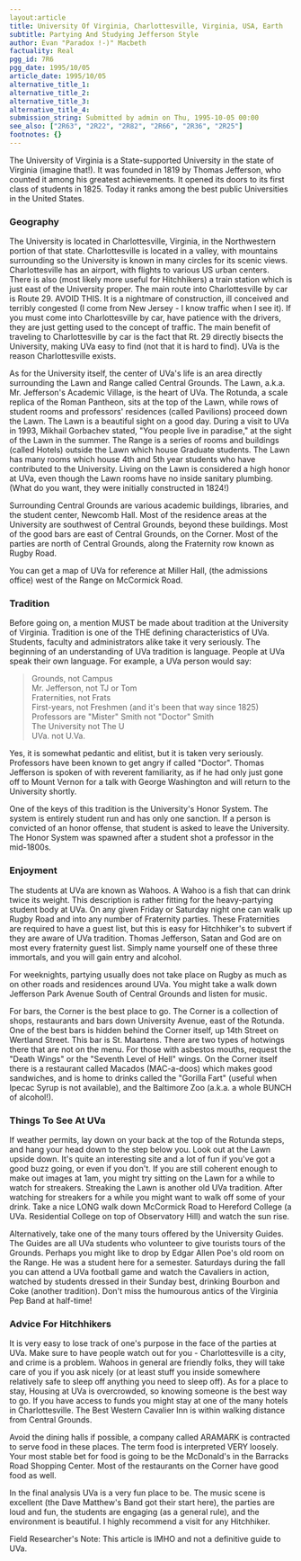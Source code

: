 ```yaml
---
layout:article
title: University Of Virginia, Charlottesville, Virginia, USA, Earth
subtitle: Partying And Studying Jefferson Style
author: Evan "Paradox !-)" Macbeth
factuality: Real
pgg_id: 7R6
pgg_date: 1995/10/05
article_date: 1995/10/05
alternative_title_1: 
alternative_title_2: 
alternative_title_3: 
alternative_title_4: 
submission_string: Submitted by admin on Thu, 1995-10-05 00:00
see_also: ["2R63", "2R22", "2R82", "2R66", "2R36", "2R25"]
footnotes: {}
---
```

<div>
<p>The University of Virginia is a State-supported University in the state of Virginia (imagine that!). It was founded in 1819 by Thomas Jefferson, who counted it among his greatest achievements. It opened its doors to its first class of students in 1825. Today it ranks among the best public Universities in the United States.</p>
<h3>Geography</h3>
<p>The University is located in Charlottesville, Virginia, in the Northwestern portion of that state. Charlottesville is located in a valley, with mountains surrounding so the University is known in many circles for its scenic views. Charlottesville has an airport, with flights to various US urban centers. There is also (most likely more useful for Hitchhikers) a train station which is just east of the University proper. The main route into Charlottesville by car is Route 29. AVOID THIS. It is a nightmare of construction, ill conceived and terribly congested (I come from New Jersey - I know traffic when I see it). If you must come into Charlottesville by car, have patience with the drivers, they are just getting used to the concept of traffic. The main benefit of traveling to Charlottesville by car is the fact that Rt. 29 directly bisects the University, making UVa easy to find (not that it is hard to find). UVa is the reason Charlottesville exists.</p>
<p>As for the University itself, the center of UVa's life is an area directly surrounding the Lawn and Range called Central Grounds. The Lawn, a.k.a. Mr. Jefferson's Academic Village, is the heart of UVa. The Rotunda, a scale replica of the Roman Pantheon, sits at the top of the Lawn, while rows of student rooms and professors' residences (called Pavilions) proceed down the Lawn. The Lawn is a beautiful sight on a good day. During a visit to UVa in 1993, Mikhail Gorbachev stated, "You people live in paradise," at the sight of the Lawn in the summer. The Range is a series of rooms and buildings (called Hotels) outside the Lawn which house Graduate students. The Lawn has many rooms which house 4th and 5th year students who have contributed to the University. Living on the Lawn is considered a high honor at UVa, even though the Lawn rooms have no inside sanitary plumbing. (What do you want, they were initially constructed in 1824!)</p>
<p>Surrounding Central Grounds are various academic buildings, libraries, and the student center, Newcomb Hall. Most of the residence areas at the University are southwest of Central Grounds, beyond these buildings. Most of the good bars are east of Central Grounds, on the Corner. Most of the parties are north of Central Grounds, along the Fraternity row known as Rugby Road.</p>
<p>You can get a map of UVa for reference at Miller Hall, (the admissions office) west of the Range on McCormick Road.</p>
<h3>Tradition</h3>
<p>Before going on, a mention MUST be made about tradition at the University of Virginia. Tradition is one of the THE defining characteristics of UVa. Students, faculty and administrators alike take it very seriously. The beginning of an understanding of UVa tradition is language. People at UVa speak their own language. For example, a UVa person would say:</p>
<blockquote>Grounds, not Campus<br>
Mr. Jefferson, not TJ or Tom<br>
Fraternities, not Frats<br>
First-years, not Freshmen (and it's been that way since 1825) Professors are "Mister" Smith not "Doctor" Smith<br>
The University not The U<br>
UVa. not U.Va.</blockquote>
<p>Yes, it is somewhat pedantic and elitist, but it is taken very seriously. Professors have been known to get angry if called "Doctor". Thomas Jefferson is spoken of with reverent familiarity, as if he had only just gone off to Mount Vernon for a talk with George Washington and will return to the University shortly.</p>
<p>One of the keys of this tradition is the University's Honor System. The system is entirely student run and has only one sanction. If a person is convicted of an honor offense, that student is asked to leave the University. The Honor System was spawned after a student shot a professor in the mid-1800s.</p>
<h3>Enjoyment</h3>
<p>The students at UVa are known as Wahoos. A Wahoo is a fish that can drink twice its weight. This description is rather fitting for the heavy-partying student body at UVa. On any given Friday or Saturday night one can walk up Rugby Road and into any number of Fraternity parties. These Fraternities are required to have a guest list, but this is easy for Hitchhiker's to subvert if they are aware of UVa tradition. Thomas Jefferson, Satan and God are on most every fraternity guest list. Simply name yourself one of these three immortals, and you will gain entry and alcohol.</p>
<p>For weeknights, partying usually does not take place on Rugby as much as on other roads and residences around UVa. You might take a walk down Jefferson Park Avenue South of Central Grounds and listen for music.</p>
<p>For bars, the Corner is the best place to go. The Corner is a collection of shops, restaurants and bars down University Avenue, east of the Rotunda. One of the best bars is hidden behind the Corner itself, up 14th Street on Wertland Street. This bar is St. Maartens. There are two types of hotwings there that are not on the menu. For those with asbestos mouths, request the "Death Wings" or the "Seventh Level of Hell" wings. On the Corner itself there is a restaurant called Macados (MAC-a-doos) which makes good sandwiches, and is home to drinks called the "Gorilla Fart" (useful when Ipecac Syrup is not available), and the Baltimore Zoo (a.k.a. a whole BUNCH of alcohol!).</p>
<h3>Things To See At UVa</h3>
<p>If weather permits, lay down on your back at the top of the Rotunda steps, and hang your head down to the step below you. Look out at the Lawn upside down. It's quite an interesting site and a lot of fun if you've got a good buzz going, or even if you don't. If you are still coherent enough to make out images at 1am, you might try sitting on the Lawn for a while to watch for streakers. Streaking the Lawn is another old UVa tradition. After watching for streakers for a while you might want to walk off some of your drink. Take a nice LONG walk down McCormick Road to Hereford College (a UVa. Residential College on top of Observatory Hill) and watch the sun rise.</p>
<p>Alternatively, take one of the many tours offered by the University Guides. The Guides are all UVa students who volunteer to give tourists tours of the Grounds. Perhaps you might like to drop by Edgar Allen Poe's old room on the Range. He was a student here for a semester. Saturdays during the fall you can attend a UVa football game and watch the Cavaliers in action, watched by students dressed in their Sunday best, drinking Bourbon and Coke (another tradition). Don't miss the humourous antics of the Virginia Pep Band at half-time!</p>
<h3>Advice For Hitchhikers</h3>
<p>It is very easy to lose track of one's purpose in the face of the parties at UVa. Make sure to have people watch out for you - Charlottesville is a city, and crime is a problem. Wahoos in general are friendly folks, they will take care of you if you ask nicely (or at least stuff you inside somewhere relatively safe to sleep off anything you need to sleep off). As for a place to stay, Housing at UVa is overcrowded, so knowing someone is the best way to go. If you have access to funds you might stay at one of the many hotels in Charlottesville. The Best Western Cavalier Inn is within walking distance from Central Grounds.</p>
<p>Avoid the dining halls if possible, a company called ARAMARK is contracted to serve food in these places. The term food is interpreted VERY loosely. Your most stable bet for food is going to be the McDonald's in the Barracks Road Shopping Center. Most of the restaurants on the Corner have good food as well.</p>
<p>In the final analysis UVa is a very fun place to be. The music scene is excellent (the Dave Matthew's Band got their start here), the parties are loud and fun, the students are engaging (as a general rule), and the environment is beautiful. I highly recommend a visit for any Hitchhiker.</p>
<p>Field Researcher's Note: This article is IMHO and not a definitive guide to UVa.</p>
</div>
